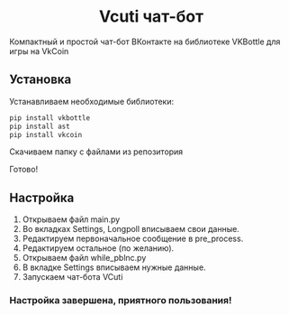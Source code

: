 <h1 align="center">Vcuti чат-бот</h1>
Компактный и простой чат-бот ВКонтакте на библиотеке VKBottle для игры на VkCoin

## Установка
Устанавливаем необходимые библиотеки:
```sh
pip install vkbottle
pip install ast
pip install vkcoin
```
Скачиваем папку с файлами из репозитория

Готово!
## Настройка
1) Открываем файл main.py
2) Во вкладках Settings, Longpoll вписываем свои данные.
3) Редактируем первоначальное сообщение в pre_process.
4) Редактируем остальное (по желанию).
5) Открываем файл while_pblnc.py
6) В вкладке Settings вписываем нужные данные.
7) Запускаем чат-бота VCuti

### Настройка завершена, приятного пользования!
